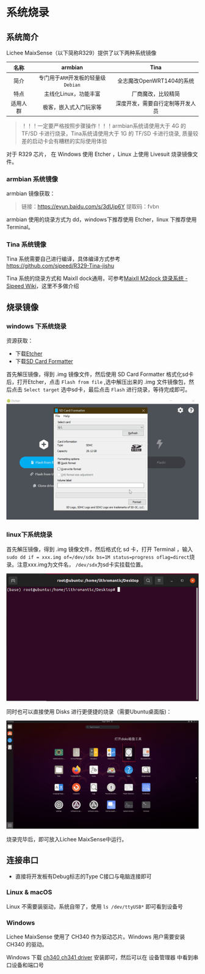 # 系统烧录


## 系统简介

Lichee MaixSense（以下简称R329）提供了以下两种系统镜像

|   名称   |               armbian               |       Tina      |
| :------: | :------------------------: | :----------------------: |
|   简介   | 专门用于`ARM`开发板的轻量级`Debian` |    全志魔改OpenWRT1404的系统     |
|   特点   |        主线化Linux，功能丰富      |        厂商魔改，比较精简        |
| 适用人群 |       极客，嵌入式入门玩家等      | 深度开发，需要自行定制等开发人员 |

> ！！！一定要严格按照步骤操作！！！armbian系统请使用大于 4G 的 TF/SD 卡进行烧录，Tina系统请使用大于 1G 的 TF/SD 卡进行烧录, 质量较差的启动卡会有糟糕的实际使用体验

对于 R329 芯片， 在 Windows 使用 Etcher ，Linux 上使用 Livesuit 烧录镜像文件。
### armbian 系统镜像

armbian 镜像获取：

> 链接：https://eyun.baidu.com/s/3dUjp6Y 提取码：fvbn

armbian 使用的烧录方式为 dd，windows下推荐使用 Etcher，linux 下推荐使用 Terminal。

### Tina 系统镜像

Tina 系统需要自己进行编译，具体编译方式参考<https://github.com/sipeed/R329-Tina-jishu>

Tina 系统的烧录方式和 MaixII dock通用，可参考[MaixII M2dock 烧录系统 - Sipeed Wiki](./../M2/flash.md)，这里不多做介绍


## 烧录镜像

### windows 下系统烧录

资源获取：

- 下载[Etcher](https://www.balena.io/etcher/ "Etcher")
- 下载[SD Card Formatter](https://www.sdcard.org/downloads/formatter/eula_windows/SDCardFormatterv5_WinEN.zip "SDCardFormatter")

首先解压镜像，得到 .img 镜像文件，然后使用 SD Card Formatter 格式化sd卡后，打开Etcher，点击 `Flash from file` ,选中解压出来的 .img 文件镜像包，然后点击 `Select target` 选中sd卡，最后点击 `Flash` 进行烧录，等待完成即可。 

![95133](./assets/95133.gif)

### linux下系统烧录

首先解压镜像，得到 .img 镜像文件，然后格式化 sd 卡，打开 Terminal ，输入  `sudo dd if = xxx.img of=/dev/sdx bs=1M status=progress oflag=direct`烧录。注意xxx.img为文件名，  `/dev/sdx`为sd卡实挂载位置。

![2021-08-05-11-44-49](./assets/2021-08-05-11-44-49.gif)

同时也可以直接使用 Disks 进行更便捷的烧录（需要Ubuntu桌面版)：

![2021080511-46-53](./assets/2021080511-46-53.gif)

烧录完毕后，即可放入Lichee MaixSense中运行。



## 连接串口

- 直接将开发板有Debug标志的Type C接口与电脑连接即可

### Linux & macOS

Linux 不需要装驱动，系统自带了，使用 `ls /dev/ttyUSB*` 即可看到设备号

### Windows

Lichee MaixSense 使用了 CH340 作为驱动芯片。Windows 用户需要安装 CH340 的驱动。

Windows 下载 [ch340 ch341 driver](https://api.dl.sipeed.com/shareURL/MAIX/tools/ch340_ch341_driver) 安装即可，然后可以在 设备管理器 中看到串口设备和端口号